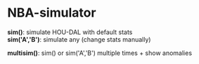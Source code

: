 # NBA-simulator

__sim()__: simulate HOU-DAL with default stats <br/>
__sim('A','B')__: simulate any (change stats manually)

__multisim()__: sim() or sim('A','B') multiple times + show anomalies
